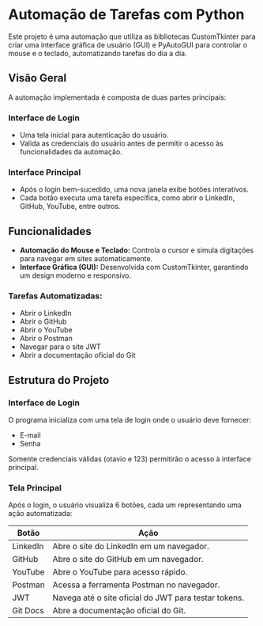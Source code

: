# Automação de Tarefas com Python

Este projeto é uma automação que utiliza as bibliotecas CustomTkinter para criar uma interface gráfica de usuário (GUI) e PyAutoGUI para controlar o mouse e o teclado, automatizando tarefas do dia a dia.

## Visão Geral

A automação implementada é composta de duas partes principais:

### Interface de Login

- Uma tela inicial para autenticação do usuário.
- Valida as credenciais do usuário antes de permitir o acesso às funcionalidades da automação.

### Interface Principal

- Após o login bem-sucedido, uma nova janela exibe botões interativos.
- Cada botão executa uma tarefa específica, como abrir o LinkedIn, GitHub, YouTube, entre outros.

## Funcionalidades

- **Automação do Mouse e Teclado:** Controla o cursor e simula digitações para navegar em sites automaticamente.
- **Interface Gráfica (GUI):** Desenvolvida com CustomTkinter, garantindo um design moderno e responsivo.

### Tarefas Automatizadas:

- Abrir o LinkedIn
- Abrir o GitHub
- Abrir o YouTube
- Abrir o Postman
- Navegar para o site JWT
- Abrir a documentação oficial do Git

## Estrutura do Projeto

### Interface de Login

O programa inicializa com uma tela de login onde o usuário deve fornecer:

- E-mail
- Senha

Somente credenciais válidas (otavio e 123) permitirão o acesso à interface principal.

### Tela Principal

Após o login, o usuário visualiza 6 botões, cada um representando uma ação automatizada:

| **Botão**    | **Ação**                                            |
|--------------|-----------------------------------------------------|
| LinkedIn     | Abre o site do LinkedIn em um navegador.            |
| GitHub       | Abre o site do GitHub em um navegador.              |
| YouTube      | Abre o YouTube para acesso rápido.                  |
| Postman      | Acessa a ferramenta Postman no navegador.           |
| JWT          | Navega até o site oficial do JWT para testar tokens.|
| Git Docs     | Abre a documentação oficial do Git.                 |


